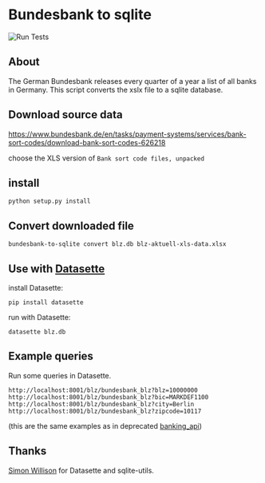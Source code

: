 # Bundesbank to sqlite

![Run Tests](https://github.com/mfa/bundesbank-to-sqlite/workflows/Run%20Tests/badge.svg)

## About

The German Bundesbank releases every quarter of a year a list of all banks in Germany.
This script converts the xslx file to a sqlite database.


## Download source data

https://www.bundesbank.de/en/tasks/payment-systems/services/bank-sort-codes/download-bank-sort-codes-626218

choose the XLS version of ``Bank sort code files, unpacked``


## install

```
python setup.py install
```


## Convert downloaded file

```
bundesbank-to-sqlite convert blz.db blz-aktuell-xls-data.xlsx
```


## Use with [Datasette](https://github.com/simonw/datasette)

install Datasette:

```
pip install datasette
```

run with Datasette:

```
datasette blz.db
```

## Example queries

Run some queries in Datasette.

```
http://localhost:8001/blz/bundesbank_blz?blz=10000000
http://localhost:8001/blz/bundesbank_blz?bic=MARKDEF1100
http://localhost:8001/blz/bundesbank_blz?city=Berlin
http://localhost:8001/blz/bundesbank_blz?zipcode=10117
```

(this are the same examples as in deprecated [banking_api](https://github.com/opendata-stuttgart/banking-api#example-api-usage))


## Thanks

[Simon Willison](https://simonwillison.net/) for Datasette and sqlite-utils.
